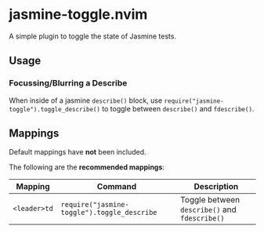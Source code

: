 # jasmine-toggle.nvim

A simple plugin to toggle the state of Jasmine tests.

## Usage

### Focussing/Blurring a Describe

When inside of a jasmine `describe()` block, use `require("jasmine-toggle").toggle_describe()` to toggle between `describe()` and `fdescribe()`.

## Mappings

Default mappings have **not** been included.

The following are the **recommended mappings**:

| Mapping      | Command                                     | Description                                   |
| ------------ | ------------------------------------------- | --------------------------------------------- |
| `<leader>td` | `require("jasmine-toggle").toggle_describe` | Toggle between `describe()` and `fdescribe()` |
